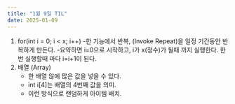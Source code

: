 ```yaml
---
title: "1월 9일 TIL"
date: 2025-01-09
---
```


1. for(int i = 0; i < x; i++)
   -한 기능에서 반복, (Invoke Repeat)을 일정 기간동안 반복하게 만든다.
   -요약하면 i=0으로 시작하고, i가 x(정수)가 될때 까지 실행한다. 한번 실행할때 마다 i=i+1이 된다. 
2. 배열 (Array) 
   - 한 배열 않에 많은 값을 넣을 수 있다.
   - int i[4]는 배열의 4번째 값을 의미.
   - 이런 방식으로 랜덤하게 아이템 배치.  
